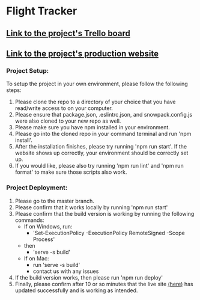# Flight Tracker

## [Link to the project's Trello board](https://trello.com/b/Ug6fafC5/wdd-final)

## [Link to the project's production website](https://rbrower28.github.io/Flight-Tracker/)


### Project Setup:

To setup the project in your own environment, please follow the following steps:

1. Please clone the repo to a directory of your choice that you have read/write access to on your computer.
2. Please ensure that package.json, .eslintrc.json, and snowpack.config.js were also cloned to your new repo as well.
3. Please make sure you have npm installed in your environment.
4. Please go into the cloned repo in your command terminal and run 'npm install'.
5. After the installation finishes, please try running 'npm run start'. If the website shows up correctly, your environment should be correctly set up.
6. If you would like, please also try running 'npm run lint' and 'npm run format' to make sure those scripts also work.

### Project Deployment:
1. Please go to the master branch.
2. Please confirm that it works locally by running 
    'npm run start'
3. Please confirm that the build version is working by running the following commands:
    - If on Windows, run:
        - 'Set-ExecutionPolicy -ExecutionPolicy RemoteSigned -Scope Process'
    - then
        - 'serve -s build'
    - If on Mac:
        - run 'serve -s build'
        - contact us with any issues
4. If the build version works, then please run
    'npm run deploy'
5. Finally, please confirm after 10 or so minutes that the live site [(here)](https://rbrower28.github.io/Flight-Tracker/) has updated successfully and is working as intended.
